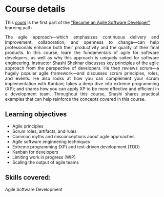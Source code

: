 # Course details

<p>
This
  <a href="https://www.linkedin.com/learning-login/share?forceAccount=false&redirect=https%3A%2F%2Fwww.linkedin.com%2Flearning%2Fagile-software-development%3Ftrk%3Dshare_ent_url%26shareId%3DWc6HWI43T62F%252BbMfi2ZRFQ%253D%253D">cours</a>
   is the first part of the
  <a href="https://www.linkedin.com/learning/paths/become-an-agile-software-developer"> "Become an Agile Software Developer"</a>
    learning path
</p>

<p align="justify">
The agile approach—which emphasizes continuous delivery and improvement, collaboration, and openness to change—can help professionals enhance both their productivity and the quality of their final products. In this course, learn the fundamentals of agile for software developers, as well as why this approach is uniquely suited for software engineering. Instructor Shashi Shekhar discusses key principles of the agile approach from the perspective of developers. He then reviews scrum—a hugely popular agile framework—and discusses scrum principles, roles, and events. He also looks at how you can complement your scrum implementation with Kanban; takes a deep dive into extreme programming (XP); and shares how you can apply XP to be more effective and efficient in a development team. Throughout this course, Shashi shares practical examples that can help reinforce the concepts covered in this course.
</p>

## Learning objectives

- Agile principles
- Scrum roles, artifacts, and rules
- Common myths and misconceptions about agile approaches
- Agile software engineering techniques
- Extreme programming (XP) and test-driven development (TDD)
- Kanban for developers
- Limiting work in progress (WIP)
- Scaling the output of agile teams

## Skills covered:
Agile Software Development
